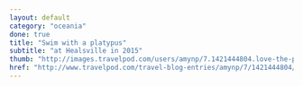 ```yaml
---
layout: default
category: "oceania"
done: true
title: "Swim with a platypus"
subtitle: "at Healsville in 2015"
thumb: "http://images.travelpod.com/users/amynp/7.1421444804.love-the-platypus.jpg"
href: "http://www.travelpod.com/travel-blog-entries/amynp/7/1421444804/tpod.html"
---
```

